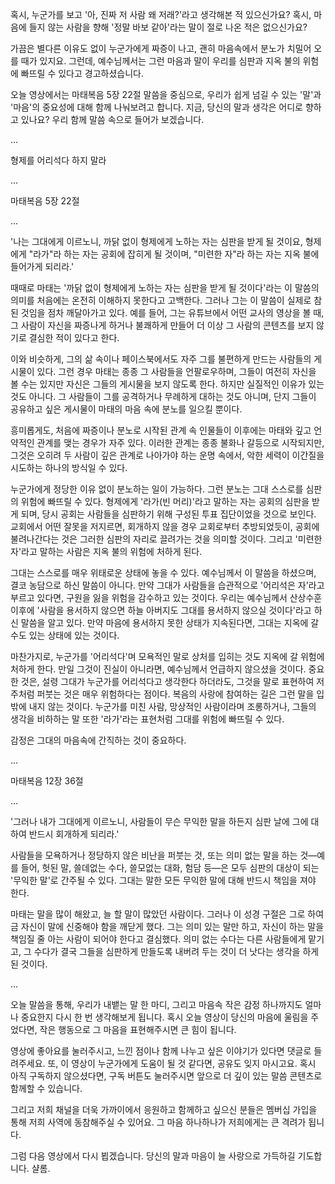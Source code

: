 혹시,
누군가를 보고 '아,
진짜 저 사람 왜 저래?'라고 생각해본 적 있으신가요?
혹시,
마음에 들지 않는 사람을 향해 '정말 바보 같아'라는 말이 절로 나온 적은 없으신가요?

가끔은 별다른 이유도 없이 누군가에게 짜증이 나고,
괜히 마음속에서 분노가 치밀어 오를 때가 있지요.
그런데,
예수님께서는 그런 마음과 말이 우리를 심판과 지옥 불의 위험에 빠뜨릴 수 있다고 경고하셨습니다.

오늘 영상에서는 마태복음 5장 22절 말씀을 중심으로,
우리가 쉽게 넘길 수 있는 '말'과 '마음'의 중요성에 대해 함께 나눠보려고 합니다.
지금,
당신의 말과 생각은 어디로 향하고 있나요?
우리 함께 말씀 속으로 들어가 보겠습니다.

...

형제를 어리석다 하지 말라

...

마태복음 5장 22절

...

'나는 그대에게 이르노니,
까닭 없이 형제에게 노하는 자는 심판을 받게 될 것이요,
형제에게 "라가"라 하는 자는 공회에 잡히게 될 것이며,
"미련한 자"라 하는 자는 지옥 불에 들어가게 되리라.'

때때로 마태는 '까닭 없이 형제에게 노하는 자는 심판을 받게 될 것이다'라는 이 말씀의 의미를 처음에는 온전히 이해하지 못한다고 고백한다.
그러나 그는 이 말씀이 실제로 참된 것임을 점차 깨달아가고 있다.
예를 들어,
그는 유튜브에서 어떤 교사의 영상을 볼 때,
그 사람이 자신을 짜증나게 하거나 불쾌하게 만들어 더 이상 그 사람의 콘텐츠를 보지 않기로 결심한 적이 있다고 한다.

이와 비슷하게,
그의 삶 속이나 페이스북에서도 자주 그를 불편하게 만드는 사람들의 게시물이 있다.
그런 경우 마태는 종종 그 사람들을 언팔로우하며,
그들이 여전히 자신을 볼 수는 있지만 자신은 그들의 게시물을 보지 않도록 한다.
하지만 실질적인 이유가 있는 것도 아니다.
그 사람들이 그를 공격하거나 무례하게 대하는 것도 아니며,
단지 그들이 공유하고 싶은 게시물이 마태의 마음 속에 분노를 일으킬 뿐이다.

흥미롭게도,
처음에 짜증이나 분노로 시작된 관계 속 인물들이 이후에는 마태와 깊고 언약적인 관계를 맺는 경우가 자주 있다.
이러한 관계는 종종 불화나 갈등으로 시작되지만,
그것은 오히려 두 사람이 깊은 관계로 나아가야 하는 운명 속에서,
악한 세력이 이간질을 시도하는 하나의 방식일 수 있다.

누군가에게 정당한 이유 없이 분노하는 일이 가능하다.
그런 분노는 그대 스스로를 심판의 위험에 빠뜨릴 수 있다.
형제에게 '라가(빈 머리)'라고 말하는 자는 공회의 심판을 받게 되며,
당시 공회는 사람들을 심판하기 위해 구성된 투표 집단이었을 것으로 보인다.
교회에서 어떤 잘못을 저지르면,
회개하지 않을 경우 교회로부터 추방되었듯이,
공회에 불려나간다는 것은 그러한 심판의 자리로 끌려가는 것을 의미할 것이다.
그리고 '미련한 자'라고 말하는 사람은 지옥 불의 위험에 처하게 된다.

그대는 스스로를 매우 위태로운 상태에 놓을 수 있다.
예수님께서 이 말씀을 하셨으며,
결코 농담으로 하신 말씀이 아니다.
만약 그대가 사람들을 습관적으로 '어리석은 자'라고 부르고 있다면,
구원을 잃을 위험을 감수하고 있는 것이다.
우리는 예수님께서 산상수훈 이후에 '사람을 용서하지 않으면 하늘 아버지도 그대를 용서하지 않으실 것이다'라고 하신 말씀을 알고 있다.
만약 마음에 용서하지 못한 상태가 지속된다면,
그대는 지옥에 갈 수도 있는 상태에 있는 것이다.

마찬가지로,
누군가를 '어리석다'며 모욕적인 말로 상처를 입히는 것도 지옥에 갈 위험에 처하게 한다.
만일 그것이 진실이 아니라면,
예수님께서 언급하지 않으셨을 것이다.
중요한 것은,
설령 그대가 누군가를 어리석다고 생각한다 하더라도,
그것을 말로 표현하여 저주처럼 퍼붓는 것은 매우 위험하다는 점이다.
복음의 사랑에 참여하는 길은 그런 말을 입 밖에 내지 않는 것이다.
누군가를 미친 사람,
망상적인 사람이라며 조롱하거나,
그들의 생각을 비하하는 말 또한 '라가'라는 표현처럼 그대를 위험에 빠뜨릴 수 있다.

감정은 그대의 마음속에 간직하는 것이 중요하다.

...

마태복음 12장 36절

...

'그러나 내가 그대에게 이르노니,
사람들이 무슨 무익한 말을 하든지 심판 날에 그에 대하여 반드시 회개하게 되리라.'

사람들을 모욕하거나 정당하지 않은 비난을 퍼붓는 것,
또는 의미 없는 말을 하는 것—예를 들어,
헛된 말,
쓸데없는 수다,
쓸모없는 대화,
험담 등—은 모두 심판의 대상이 되는 '무익한 말'로 간주될 수 있다.
그대는 말한 모든 무익한 말에 대해 반드시 책임을 져야 한다.

마태는 말을 많이 해왔고,
늘 할 말이 많았던 사람이다.
그러나 이 성경 구절은 그로 하여금 자신이 말에 신중해야 함을 깨닫게 했다.
그는 의미 있는 말만 하고,
자신이 하는 말을 책임질 줄 아는 사람이 되어야 한다고 결심했다.
의미 없는 수다는 다른 사람들에게 맡기고,
그 수다가 결국 그들을 심판하게 만들도록 내버려 두는 것이 더 낫다는 생각을 하게 된 것이다.

...

오늘 말씀을 통해,
우리가 내뱉는 말 한 마디,
그리고 마음속 작은 감정 하나까지도 얼마나 중요한지 다시 한 번 생각해보게 됩니다.
혹시 오늘 영상이 당신의 마음에 울림을 주었다면,
작은 행동으로 그 마음을 표현해주시면 큰 힘이 됩니다.

영상에 좋아요를 눌러주시고,
느낀 점이나 함께 나누고 싶은 이야기가 있다면 댓글로 들려주세요.
또,
이 영상이 누군가에게 도움이 될 것 같다면,
공유도 잊지 마시고요.
혹시 아직 구독하지 않으셨다면,
구독 버튼도 눌러주시면 앞으로 더 깊이 있는 말씀 콘텐츠로 함께할 수 있습니다.

그리고 저희 채널을 더욱 가까이에서 응원하고 함께하고 싶으신 분들은 멤버십 가입을 통해 저희 사역에 동참해주실 수 있어요.
그 마음 하나하나가 저희에게는 큰 격려가 됩니다.

그럼 다음 영상에서 다시 뵙겠습니다.
당신의 말과 마음이 늘 사랑으로 가득하길 기도합니다.
샬롬.